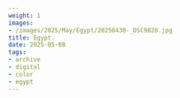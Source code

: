 ```yaml
---
weight: 1
images:
- /images/2025/May/Egypt/20250430-_DSC9828.jpg
title: Egypt.
date: 2025-05-08
tags:
- archive
- digital
- color
- egypt
---
```


